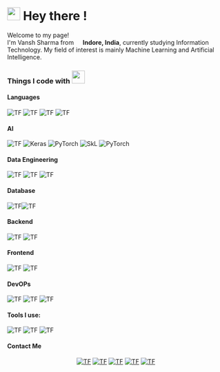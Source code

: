 <h1><img src="https://slackmojis.com/emojis/4594-blob-wave/download" width="30"/> Hey there !</h1>


  <p>Welcome to my page! </br> I'm Vansh Sharma from <img src="https://image.flaticon.com/icons/svg/555/555462.svg" width="13"/> <b>Indore, India</b>, currently studying Information Technology. My field of interest is mainly Machine Learning and Artificial Intelligence.</p>
<h3>Things I code with <img src="https://emojis.slackmojis.com/emojis/images/1549317933/5264/coding.gif?1549317933" width="30"/></h3>
<h4><strong>Languages</strong></h4>

<img alt="TF" src="https://img.shields.io/badge/Python-3776AB?style=for-the-badge&logo=python&logoColor=white"/> <img alt="TF" src="https://img.shields.io/badge/C-A8B9CC?style=for-the-badge&logo=c&logoColor=white"/> <img alt="TF" src="https://img.shields.io/badge/C++-00599C?style=for-the-badge&logo=c%2b%2b&logoColor=white"/> 
<img alt="TF" src="https://img.shields.io/badge/Matlab-0076A8?style=for-the-badge&logo=mathworks&logoColor=white"/>


<h4><strong>AI</strong></h4>

<img alt="TF" src="https://img.shields.io/badge/Tensorflow-EE4C2C?style=for-the-badge&logo=tensorflow&logoColor=white"/> <img alt="Keras" src="https://img.shields.io/badge/Keras-D00000?style=for-the-badge&logo=keras&logoColor=white"/> <img alt="PyTorch" src="https://img.shields.io/badge/Pytorch-D00000?style=for-the-badge&logo=pytorch&logoColor=white"/> <img alt="SkL" src="https://img.shields.io/badge/SciKit%20Learn-F7931E?style=for-the-badge&logo=scikit-learn&logoColor=white"/> <img alt="PyTorch" src="https://img.shields.io/badge/OpenCV-5C3EE8?style=for-the-badge&logo=opencv&logoColor=white"/>


<h4><strong>Data Engineering</strong></h4>

<img alt="TF" src="https://img.shields.io/badge/Pandas-150458?style=for-the-badge&logo=pandas&logoColor=white"/> <img alt="TF" src="https://img.shields.io/badge/Numpy-013243?style=for-the-badge&logo=numpy&logoColor=white"/>  <img alt="TF" src="https://img.shields.io/badge/Selenium-43B02A?style=for-the-badge&logo=selenium&logoColor=white"/>  


<h4><strong>Database</strong></h4>

<img alt="TF" src="https://img.shields.io/badge/MYSQL-4479A1?style=for-the-badge&logo=mysql&logoColor=white"/><img alt="TF" src="https://img.shields.io/badge/sqlite-003B57?style=for-the-badge&logo=sqlite&logoColor=white"/>


<h4><strong>Backend</strong></h4>

<img alt="TF" src="https://img.shields.io/badge/Django-092E20?style=for-the-badge&logo=django&logoColor=white"/> <img alt="TF" src="https://img.shields.io/badge/flask-000000?style=for-the-badge&logo=flask&logoColor=white"/> 


<h4><strong>Frontend</strong></h4>

<img alt="TF" src="https://img.shields.io/badge/HTML-E34F26?style=for-the-badge&logo=html5&logoColor=white"/> <img alt="TF" src="https://img.shields.io/badge/CSS-1572B6?style=for-the-badge&logo=css3&logoColor=white"/>  

<h4><strong>DevOPs</strong></h4>

<img alt="TF" src="https://img.shields.io/badge/AWS-232F3E?style=for-the-badge&logo=amazon-aws&logoColor=white"/> <img alt="TF" src="https://img.shields.io/badge/Azure-0089D6?style=for-the-badge&logo=microsoft-azure&logoColor=white"/> <img alt="TF" src="https://img.shields.io/badge/Heroku-430098?style=for-the-badge&logo=heroku&logoColor=white"/> 

<h4><strong>Tools I use: </strong></h4>

<img alt="TF" src="https://img.shields.io/badge/VsCode-007ACC?style=for-the-badge&logo=visual-studio-code&logoColor=white"/> <img alt="TF" src="https://img.shields.io/badge/pycharm-000000?style=for-the-badge&logo=pycharm&logoColor=white"/> <img alt="TF" src="https://img.shields.io/badge/github-000000?style=for-the-badge&logo=github&logoColor=white"/> 

<h4 align="left"><strong>Contact Me </strong></h4>
<p align="center">
<a href="https://wa.me/916261919239"><img alt="TF" src="https://img.shields.io/badge/whatsapp-25D366?style=for-the-badge&logo=whatsapp&logoColor=white"/><a> <a href="https://t.me/vansh_s10"><img alt="TF" src="https://img.shields.io/badge/telegram-26A5E4?style=for-the-badge&logo=telegram&logoColor=white"/><a> <a href="https://www.instagram.com/vansh_s10/"><img alt="TF" src="https://img.shields.io/badge/instagram-E4405F?style=for-the-badge&logo=instagram&logoColor=white"/><a> <a
href="https://twitter.com/vanshxsharma"><img alt="TF" src = "https://img.shields.io/twitter/follow/vanshxsharma?label=TWITTER&style=for-the-badge"/><a> <a
href="mailto:vansh.209302398@muj.manipal.edu"><img alt="TF" src = "https://img.shields.io/badge/mail-007ec6?style=for-the-badge&logo=mail&logoColor=white"/><a>
</p>

